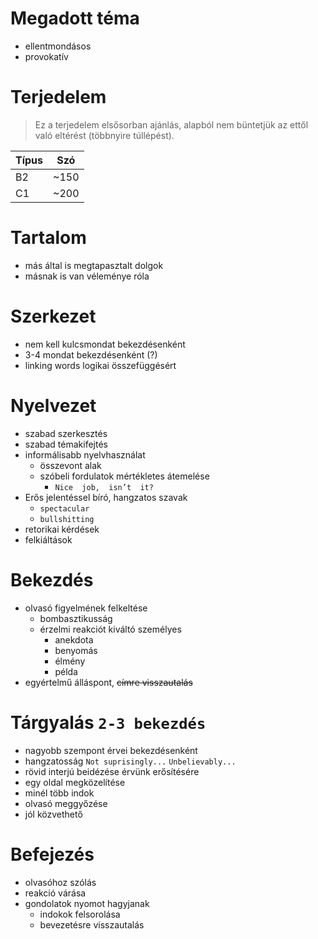 # Megadott téma
- ellentmondásos
- provokatív
# Terjedelem
> Ez a terjedelem elsősorban ajánlás, alapból nem büntetjük az ettől való eltérést (többnyire túllépést).

| Típus | Szó	|
| ---	| ---	|
| B2	| ~150	|
| C1	| ~200	|
# Tartalom
- más által is megtapasztalt dolgok
- másnak is van véleménye róla
# Szerkezet
- nem kell kulcsmondat bekezdésenként
- 3-4 mondat bekezdésenként (?)
- linking words logikai összefüggésért
# Nyelvezet
- szabad szerkesztés
- szabad témakifejtés
- informálisabb nyelvhasználat
	- összevont alak
	- szóbeli fordulatok mértékletes átemelése
		- `Nice  job,  isn’t  it?`
- Erős jelentéssel bíró, hangzatos szavak
	- `spectacular`
	- `bullshitting`
- retorikai kérdések
- felkiáltások
# Bekezdés
- olvasó figyelmének felkeltése
	- bombasztikusság
	- érzelmi reakciót kiváltó személyes
		- anekdota
		- benyomás
		- élmény
		- példa
- egyértelmű álláspont, ~~címre visszautalás~~
# Tárgyalás `2-3 bekezdés`
- nagyobb szempont érvei bekezdésenként
- hangzatosság
	`Not suprisingly...`
	`Unbelievably...`
- rövid interjú beidézése érvünk erősítésére
- egy oldal megközelítése
- minél több indok
- olvasó meggyőzése
- jól közvethető
# Befejezés
- olvasóhoz szólás
- reakció várása
- gondolatok nyomot hagyjanak
	- indokok felsorolása
	- bevezetésre visszautalás
